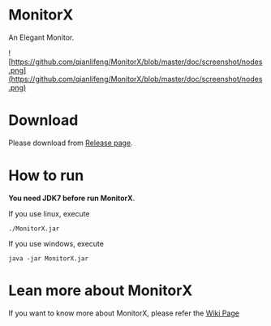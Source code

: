 # MonitorX 
An Elegant Monitor.

![https://github.com/qianlifeng/MonitorX/blob/master/doc/screenshot/nodes.png](https://github.com/qianlifeng/MonitorX/blob/master/doc/screenshot/nodes.png)

# Download

Please download from [Release page](https://github.com/qianlifeng/MonitorX/releases).

# How to run

**You need JDK7 before run MonitorX**.   

If you use linux, execute  
```
./MonitorX.jar
```  

If you use windows, execute  
```
java -jar MonitorX.jar
```

# Lean more about MonitorX

If you want to know more about MonitorX, please refer the [Wiki Page](https://github.com/qianlifeng/MonitorX/wiki)
